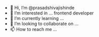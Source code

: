 - 👋 Hi, I’m @prasadshivajishinde
- 👀 I’m interested in ... frontend developer
- 🌱 I’m currently learning ...
- 💞️ I’m looking to collaborate on ...
- 📫 How to reach me ...
    
<!---
prasadshivajishinde/prasadshivajishinde is a ✨ special ✨ repository because its `README.md` (this file) appears on your GitHub profile.
You can click the Preview link to take a look at your changes.
--->
